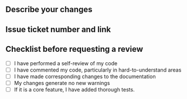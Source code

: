## Describe your changes

## Issue ticket number and link

## Checklist before requesting a review
- [ ] I have performed a self-review of my code
- [ ] I have commented my code, particularly in hard-to-understand areas
- [ ] I have made corresponding changes to the documentation
- [ ] My changes generate no new warnings
- [ ] If it is a core feature, I have added thorough tests.
